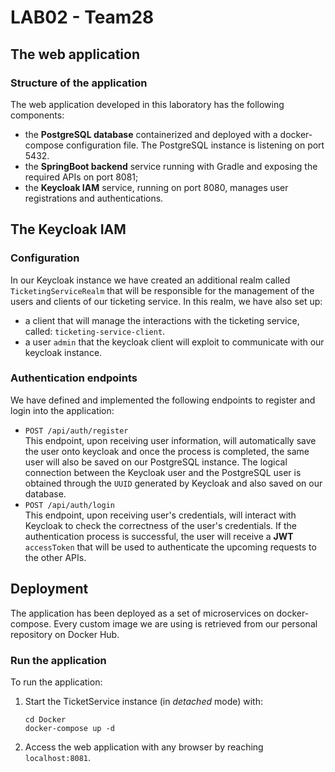 # LAB02 - Team28

## The web application

### Structure of the application

The web application developed in this laboratory has the following components:
- the **PostgreSQL database** containerized and deployed with a docker-compose configuration file. The PostgreSQL instance is listening on port 5432.
- the **SpringBoot backend** service running with Gradle and exposing the required APIs on port 8081;
- the **Keycloak IAM** service, running on port 8080, manages user registrations and authentications.

## The Keycloak IAM

### Configuration
In our Keycloak instance we have created an additional realm called `TicketingServiceRealm` that will be responsible for the  management of the users and clients of our ticketing service. In this realm, we have also set up:
- a client that will manage the interactions with the ticketing service, called: `ticketing-service-client`.
- a user `admin` that the keycloak client will exploit to communicate with our keycloak instance.

### Authentication endpoints
We have defined and implemented the following endpoints to register and login into the application:
- `POST /api/auth/register`  \
  This endpoint, upon receiving user information, will automatically save the user onto keycloak and once the process is completed, the same user will also be saved on our PostgreSQL instance.
  The logical connection between the Keycloak user and the PostgreSQL user is obtained through the `UUID` generated by Keycloak and also saved on our database.
- `POST /api/auth/login` \
  This endpoint, upon receiving user's credentials, will interact with Keycloak to check the correctness of the user's credentials. If the authentication process is successful, the user will receive a **JWT** `accessToken` that will be used to authenticate the upcoming requests to the other APIs.

## Deployment
The application has been deployed as a set of microservices on docker-compose. Every custom image we are using is retrieved from our personal repository on Docker Hub.

### Run the application

To run the application:

1. Start the TicketService instance (in *detached* mode) with:
   
    ```
    cd Docker
    docker-compose up -d
    ```

3. Access the web application with any browser by reaching `localhost:8081`.